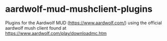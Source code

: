 # aardwolf-mud-mushclient-plugins
Plugins for the Aardwolf MUD (https://www.aardwolf.com/) using the official aardwolf mush client found at https://www.aardwolf.com/play/downloadmc.htm
